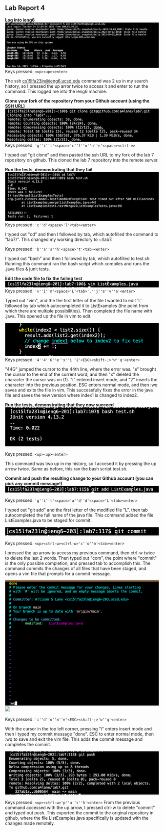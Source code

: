 ## Lab Report 4

**Log into ieng6**
![](step4.png)
Keys pressed: `<up><up><enter>` 

The ssh cs15lfa23ln@ieng6.ucsd.edu command was 2 up in my search history, so I pressed the up arror twice to access it and enter to run the command. This logged me into the ieng6 machine.

**Clone your fork of the repository from your Github account (using the SSH URL)**
![](step5.png)
Keys pressed: `'g''i''t'<space>'c''l''o''n''e'<space><ctrl-v>`

I typed out "git clone" and then pasted the ssh URL to my fork of the lab 7 repository on github. This cloned the lab 7 repository into the remote server.

**Run the tests, demonstrating that they fail**
![](step6.png)
Keys pressed: `'c''d'<space>'l'<tab><enter>`

I typed out "cd" and then l followed by tab, which autofilled the command to "lab7/". This changed my working directory to ~/lab7.


Keys pressed: `'b''a''s''h'<space>'t'<tab><enter>`

I typed out "bash" and then t followed by tab, which autofilled to test.sh. Running this command ran the bash script which compiles and runs the .java files & junit tests.

**Edit the code file to fix the failing test**
![](step7-1.png)
Keys pressed: `'v''i''m'<space>'L'<tab>'.''j''a''v''a'<enter>`

Typed out "vim", and the the first letter of the file I wanted to edit 'L' followed by tab which autocompleted it to ListExamples (the point from which there are multiple possibilities). Then completed the file name with .java. This opened up the file in vim to edit.

![](step7-2.png)
Keys pressed: `'4''4''G''e''x''i''2'<ESC><shift-;>'w''q'<enter>`

"44G" jumped the cursor to the 44th line, where the error was. "e" brought the cursor to the end of the current word, and then "x" deleted the character the cursor was on (1). "i" entered insert mode, and "2" inserts the character into the previous position. ESC enters normal mode, and then :wq saves and exits the file in vim. This successfully fixes the error in the java file and saves the new version where index1 is changed to index2.

**Run the tests, demonstrating that they now succeed**
![](step8.png)  

Keys pressed: `<up><up><enter>`  

This command was two up in my history, so I accesed it by pressing the up arrow twice. Same as before, this ran the bash script test.sh.

**Commit and push the resulting change to your Github account (you can pick any commit message!)**
![](step9-1.png)
 
Keys pressed: `'g''i''t'<space>'a''d''d'<space>'L'<tab><enter>`    

I typed out "git add" and the first letter of the modified file "L", then tab autocompleted the full name of the java file. This command added the file ListExamples.java to be staged for commit.

![](step9-2.png)   

Keys pressed: `<up><ctrl-w><ctrl-w>'c''o''m'<tab><enter>`  

I pressed the up arrow to access my previous command, then ctrl-w twice to delete the last 2 words. Then typed out "com", the point where "commit" is the only possible completion, and pressed tab to accomplish this. The command commits the changes of all files that have been staged, and opens a vim file that prompts for a commit message.

![](step9-3.png)
![](step9-3-1.png)  

Keys pressed: `'i''d''o''n''e'<ESC><shift-;>'w''q'<enter>`  

With the cursor in the top left corner, pressing "i" enters insert mode and then I typed my commit message "done". ESC to enter normal mode, then :wq to save and exit the vim file. This adds the commit message and completes the commit.


![](step9-4.png)  

Keys pressed: `<up><ctrl-w>'p''u''s''h'<enter>`
From the previous command accessed with the up arrow, I pressed ctrl-w to delete "commit" and typed out push. This exported the commit to the original repository in github, where the file ListExamples.java specifically is updated with the changes made remotely.
